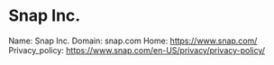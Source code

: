 
# Snap Inc.

Name: Snap Inc.
Domain: snap.com
Home: https://www.snap.com/
Privacy_policy: https://www.snap.com/en-US/privacy/privacy-policy/

